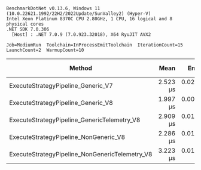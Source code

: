 ```

BenchmarkDotNet v0.13.6, Windows 11 (10.0.22621.1992/22H2/2022Update/SunValley2) (Hyper-V)
Intel Xeon Platinum 8370C CPU 2.80GHz, 1 CPU, 16 logical and 8 physical cores
.NET SDK 7.0.306
  [Host] : .NET 7.0.9 (7.0.923.32018), X64 RyuJIT AVX2

Job=MediumRun  Toolchain=InProcessEmitToolchain  IterationCount=15  
LaunchCount=2  WarmupCount=10  

```
|                                         Method |     Mean |     Error |    StdDev | Ratio | RatioSD |   Gen0 | Allocated | Alloc Ratio |
|----------------------------------------------- |---------:|----------:|----------:|------:|--------:|-------:|----------:|------------:|
|             ExecuteStrategyPipeline_Generic_V7 | 2.523 μs | 0.0207 μs | 0.0303 μs |  1.00 |    0.00 | 0.1106 |    2824 B |        1.00 |
|             ExecuteStrategyPipeline_Generic_V8 | 1.997 μs | 0.0079 μs | 0.0110 μs |  0.79 |    0.01 |      - |      40 B |        0.01 |
|    ExecuteStrategyPipeline_GenericTelemetry_V8 | 2.909 μs | 0.0111 μs | 0.0166 μs |  1.15 |    0.01 |      - |      40 B |        0.01 |
|          ExecuteStrategyPipeline_NonGeneric_V8 | 2.286 μs | 0.0101 μs | 0.0152 μs |  0.91 |    0.01 |      - |      40 B |        0.01 |
| ExecuteStrategyPipeline_NonGenericTelemetry_V8 | 3.223 μs | 0.0146 μs | 0.0215 μs |  1.28 |    0.02 |      - |      40 B |        0.01 |
